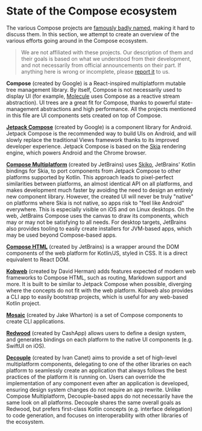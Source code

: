 # State of the Compose ecosystem

The various Compose projects are [famously badly named](https://jakewharton.com/a-jetpack-compose-by-any-other-name/), making it hard to discuss them. In this section, we attempt to create an overview of the various efforts going around in the Compose ecosystem.

> We are not affiliated with these projects. Our description of them and their goals is based on what we understood from their development, and not necessarily from official announcements on their part. If anything here is wrong or incomplete, please [report it](https://gitlab.com/opensavvy/ui/decouple/-/issues/new) to us.

**Compose** (created by Google) is a React-inspired multiplatform mutable tree management library. By itself, Compose is not necessarily used to display UI (for example, [Molecule](https://github.com/cashapp/molecule) uses Compose as a reactive stream abstraction). UI trees are a great fit for Compose, thanks to powerful state-management abstractions and high performance. All the projects mentioned in this file are UI components sets created on top of Compose.

[**Jetpack Compose**](https://developer.android.com/jetpack/compose) (created by Google) is a component library for Android. Jetpack Compose is the recommended way to build UIs on Android, and will slowly replace the traditional Views framework thanks to its improved developer experience. Jetpack Compose is based on the [Skia](https://skia.org/) rendering engine, which powers Android and the Chrome browser.

[**Compose Multiplatform**](https://www.jetbrains.com/lp/compose-mpp/) (created by JetBrains) uses [Skiko](https://github.com/JetBrains/skiko), JetBrains' Kotlin bindings for Skia, to port components from Jetpack Compose to other platforms supported by Kotlin. This approach leads to pixel-perfect similarities between platforms, an almost identical API on all platforms, and makes development much faster by avoiding the need to design an entirely new component library. However, the created UI will never be truly "native" on platforms where Skia is not native, so apps risk to "feel like Android" everywhere. This is especially visible on iOS and on Linux desktops. On the web, JetBrains Compose uses the canvas to draw its components, which may or may not be satisfying to all needs. For desktop targets, JetBrains also provides tooling to easily create installers for JVM-based apps, which may be used beyond Compose-based apps.

[**Compose HTML**](https://github.com/JetBrains/compose-multiplatform#compose-html) (created by JetBrains) is a wrapper around the DOM components of the web platform for Kotlin/JS, styled in CSS. It is a direct equivalent to React DOM.

[**Kobweb**](https://kobweb.varabyte.com/) (created by David Herman) adds features expected of modern web frameworks to Compose HTML, such as routing, Markdown support and more. It is built to be similar to Jetpack Compose when possible, diverging where the concepts do not fit with the web platform. Kobweb also provides a CLI app to easily bootstrap projects, which is useful for any web-based Kotlin project.

[**Mosaic**](https://github.com/JakeWharton/mosaic) (created by Jake Wharton) is a set of Compose components to create CLI applications.

[**Redwood**](https://github.com/cashapp/redwood) (created by CashApp) allows users to define a design system, and generates bindings on each platform to the native UI components (e.g. SwiftUI on iOS).

[**Decouple**](https://gitlab.com/opensavvy/ui/decouple) (created by Ivan Canet) aims to provide a set of high-level multiplatform components, delegating to one of the other libraries on each platform to seamlessly create an application that always follows the best practices of the platform it is running on. Users can override the implementation of any component even after an application is developed, ensuring design system changes do not require an app rewrite. Unlike Compose Multiplatform, Decouple-based apps do not necessarily have the same look on all platforms. Decouple shares the same overall goals as Redwood, but prefers first-class Kotlin concepts (e.g. interface delegation) to code generation, and focuses on interoperability with other libraries of the ecosystem.
